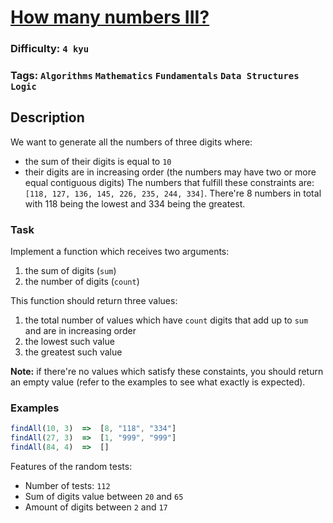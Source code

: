 # [How many numbers III?](https://www.codewars.com/kata/5877e7d568909e5ff90017e6)

### Difficulty: `4 kyu`

### Tags: `Algorithms` `Mathematics` `Fundamentals` `Data Structures` `Logic`

## Description

We want to generate all the numbers of three digits where:

- the sum of their digits is equal to `10`
- their digits are in increasing order (the numbers may have two or more equal contiguous digits)
The numbers that fulfill these constraints are: `[118, 127, 136, 145, 226, 235, 244, 334]`. There're 8 numbers in total with 118 being the lowest and 334 being the greatest.

### Task
Implement a function which receives two arguments:
1. the sum of digits (`sum`)
2. the number of digits (`count`)

This function should return three values:
1. the total number of values which have `count` digits that add up to `sum` and are in increasing order
2. the lowest such value
3. the greatest such value

**Note:** if there're no values which satisfy these constaints, you should return an empty value (refer to the examples to see what exactly is expected).

### Examples

```js
findAll(10, 3)  =>  [8, "118", "334"]
findAll(27, 3)  =>  [1, "999", "999"]
findAll(84, 4)  =>  []
```

Features of the random tests:
- Number of tests: `112`
- Sum of digits value between `20` and `65`
- Amount of digits between `2` and `17`
